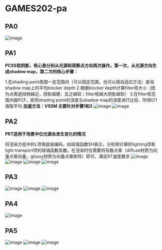 # GAMES202-pa

## PA0
![image](https://github.com/Chris-lyc/GAMES202-pa/blob/main/images/pa0.png)
## PA1
**PCSS软阴影，核心是分别从光源和观察点方向两次操作。第一次，从光源方向生成shadow map，第二次的核心步骤：**

1.在shading point周围一定范围内（可以固定范围，也可以用自适应方法）查询shadow map上的平均blocker depth
2.根据blocker depth计算filter核大小（因为点离遮挡物越近，阴影越硬，反之越软；filter核越大阴影越软）
3.在filter核范围内做PCF，即将shading point的深度与shadow map的深度进行比较，所得0/1值取平均
**加速方法：VSSM 主要针对步骤1和3**
![image](https://github.com/Chris-lyc/GAMES202-pa/blob/main/images/pa1-1.png)
![image](https://github.com/Chris-lyc/GAMES202-pa/blob/main/images/pa1-2.png)

## PA2
**PRT适用于场景中仅光源会发生变化的情况**

将渲染方程中的L项用底层编码，如球谐函数SH表示。分别预计算好lighting项和light transport项的球谐函数系数。在渲染时仅需要将系数点乘（diffuse材质为向量点乘向量，glossy材质为向量点乘矩阵）即可，满足RT速度要求
![image](https://github.com/Chris-lyc/GAMES202-pa/blob/main/images/pa2-CornellBox.png)
![image](https://github.com/Chris-lyc/GAMES202-pa/blob/main/images/pa2-GraceCathedral.png)
![image](https://github.com/Chris-lyc/GAMES202-pa/blob/main/images/pa2-Indoor.png)
![image](https://github.com/Chris-lyc/GAMES202-pa/blob/main/images/pa2-Skybox.png)

## PA3
![image](https://github.com/Chris-lyc/GAMES202-pa/blob/main/images/pa3-cave.png)
![image](https://github.com/Chris-lyc/GAMES202-pa/blob/main/images/pa3-cube1.png)
![image](https://github.com/Chris-lyc/GAMES202-pa/blob/main/images/pa3-cube2.png)
## PA4
![image](https://github.com/Chris-lyc/GAMES202-pa/blob/main/images/pa4.png)
## PA5
![image](https://github.com/Chris-lyc/GAMES202-pa/blob/main/images/pa5-filter.png)
![image](https://github.com/Chris-lyc/GAMES202-pa/blob/main/images/pa5-input.png)
![image](https://github.com/Chris-lyc/GAMES202-pa/blob/main/images/pa5-result.png)
